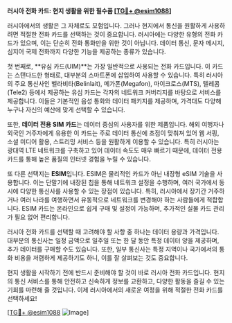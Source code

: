 **러시아 전화 카드: 현지 생활을 위한 필수품 [[TG💪+ @esim1088](https://t.me/s/esim1088)]**

러시아에서의 생활은 그 자체로도 모험입니다. 그러나 현지에서 통신을 원활하게 사용하려면 적절한 전화 카드를 선택하는 것이 중요합니다. 러시아에는 다양한 유형의 전화 카드가 있으며, 이는 단순히 전화 통화만을 위한 것이 아닙니다. 데이터 통신, 문자 메시지, 심지어 국제 전화까지 다양한 기능을 제공하는 종류가 있습니다.

첫 번째로, **유심 카드(UIM)**는 가장 일반적으로 사용되는 전화 카드입니다. 이 카드는 스탠다드한 형태로, 대부분의 스마트폰에 삽입하여 사용할 수 있습니다. 특히 러시아의 주요 통신사인 벨라비타(Belinlait), 메가폰(Megafon), 마이크로스(MTS), 텔레콤(Tele2) 등에서 제공하는 유심 카드는 각자의 네트워크 커버리지를 바탕으로 서비스를 제공합니다. 이들은 기본적인 음성 통화와 데이터 패키지를 제공하며, 가격대도 다양해 누구나 자신의 예산에 맞게 선택할 수 있습니다.

또한, **데이터 전용 SIM 카드**는 데이터 중심의 사용자를 위한 제품입니다. 해외 여행자나 외국인 거주자에게 유용한 이 카드는 주로 데이터 통신에 초점이 맞춰져 있어 웹 서핑, 소셜 미디어 활용, 스트리밍 서비스 등을 원활하게 이용할 수 있습니다. 특히 러시아는 광대역 LTE 네트워크를 구축하고 있어 데이터 속도도 매우 빠르기 때문에, 데이터 전용 카드를 통해 높은 품질의 인터넷 경험을 누릴 수 있습니다.

또 다른 선택지는 **ESIM**입니다. ESIM은 물리적인 카드가 아닌 내장형 eSIM 기술을 사용합니다. 이는 단말기에 내장된 칩을 통해 네트워크 설정을 수행하며, 여러 국가에서 동시에 다양한 통신사를 사용할 수 있는 장점이 있습니다. 특히, 러시아에서 장기간 거주하거나 여러 나라를 여행하면서 유동적으로 네트워크를 변경해야 하는 사람들에게 적합합니다. ESIM 카드는 온라인으로 쉽게 구매 및 설정이 가능하며, 추가적인 실물 카드 관리가 필요 없어 편리합니다.

러시아 전화 카드를 선택할 때 고려해야 할 사항 중 하나는 데이터 용량과 가격입니다. 대부분의 통신사는 일정 금액으로 일주일 또는 한 달 동안 특정 데이터 양을 제공하며, 추가 데이터를 구매할 수도 있습니다. 또한, 일부 통신사는 특정 지역이나 국가에서의 통화 비용을 저렴하게 제공하기도 하니, 이를 잘 살펴보는 것도 중요합니다.

현지 생활을 시작하기 전에 반드시 준비해야 할 것이 바로 러시아 전화 카드입니다. 현지의 통신 서비스를 통해 안전하고 신속하게 정보를 교환하고, 다양한 활동을 즐길 수 있는 기회를 마련해 줄 것입니다. 이제 러시아에서의 새로운 여정을 위해 적절한 전화 카드를 선택하세요!

[[TG💪+ @esim1088](https://t.me/s/esim1088) ![Image](https://i.postimg.cc/Y0z9fWf4/image.png)]